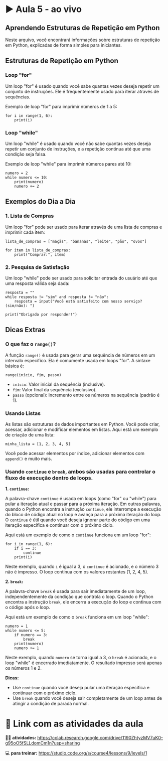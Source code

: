 # ▶️ Aula 5 - ao vivo

## Aprendendo Estruturas de Repetição em Python

Neste arquivo, você encontrará informações sobre estruturas de repetição em Python, explicadas de forma simples para iniciantes.

## Estruturas de Repetição em Python

### Loop "for"

Um loop "for" é usado quando você sabe quantas vezes deseja repetir um conjunto de instruções. Ele é frequentemente usado para iterar através de sequências.

Exemplo de loop "for" para imprimir números de 1 a 5:

```
for i in range(1, 6):
    print(i)
```

### Loop "while"

Um loop "while" é usado quando você não sabe quantas vezes deseja repetir um conjunto de instruções, e a repetição continua até que uma condição seja falsa.

Exemplo de loop "while" para imprimir números pares até 10:

```
numero = 2
while numero <= 10:
    print(numero)
    numero += 2
```

## Exemplos do Dia a Dia

### 1. Lista de Compras

Um loop "for" pode ser usado para iterar através de uma lista de compras e imprimir cada item:

```
lista_de_compras = ["maçãs", "bananas", "leite", "pão", "ovos"]

for item in lista_de_compras:
    print("Comprar:", item)
```

### 2. Pesquisa de Satisfação

Um loop "while" pode ser usado para solicitar entrada do usuário até que uma resposta válida seja dada:

```
resposta = ""
while resposta != "sim" and resposta != "não":
    resposta = input("Você está satisfeito com nosso serviço? (sim/não): ")

print("Obrigado por responder!")
```

## Dicas Extras

### O que faz o `range()`?

A função `range()` é usada para gerar uma sequência de números em um intervalo específico. Ela é comumente usada em loops "for". A sintaxe básica é:

```
range(início, fim, passo)
```

- `início`: Valor inicial da sequência (inclusive).
- `fim`: Valor final da sequência (exclusivo).
- `passo` (opcional): Incremento entre os números na sequência (padrão é 1).

### Usando Listas

As listas são estruturas de dados importantes em Python. Você pode criar, acessar, adicionar e modificar elementos em listas. Aqui está um exemplo de criação de uma lista:

```
minha_lista = [1, 2, 3, 4, 5]
```

Você pode acessar elementos por índice, adicionar elementos com `append()` e muito mais.

### Usando `continue` e `break`, ambos são usadas para controlar o fluxo de execução dentro de loops.

**1. `continue`:**

A palavra-chave `continue` é usada em loops (como "for" ou "while") para pular a iteração atual e passar para a próxima iteração. Em outras palavras, quando o Python encontra a instrução `continue`, ele interrompe a execução do bloco de código atual no loop e avança para a próxima iteração do loop. O `continue` é útil quando você deseja ignorar parte do código em uma iteração específica e continuar com o próximo ciclo.

Aqui está um exemplo de como o `continue` funciona em um loop "for":

```
for i in range(1, 6):
    if i == 3:
        continue
    print(i)
```

Neste exemplo, quando `i` é igual a 3, o `continue` é acionado, e o número 3 não é impresso. O loop continua com os valores restantes (1, 2, 4, 5).

**2. `break`:**

A palavra-chave `break` é usada para sair imediatamente de um loop, independentemente da condição que controla o loop. Quando o Python encontra a instrução `break`, ele encerra a execução do loop e continua com o código após o loop.

Aqui está um exemplo de como o `break` funciona em um loop "while":

```
numero = 1
while numero <= 5:
    if numero == 3:
        break
    print(numero)
    numero += 1
```

Neste exemplo, quando `numero` se torna igual a 3, o `break` é acionado, e o loop "while" é encerrado imediatamente. O resultado impresso será apenas os números 1 e 2.

**Dicas:**

- Use `continue` quando você deseja pular uma iteração específica e continuar com o próximo ciclo.
- Use `break` quando você deseja sair completamente de um loop antes de atingir a condição de parada normal.


# 🔗 Link com as atividades da aula

👩‍🏫 **atividades:** https://colab.research.google.com/drive/1190ZhtyzMV7uK0-g95oO5fSLLdomCm1n?usp=sharing

💻 **para treinar:** https://studio.code.org/s/course4/lessons/9/levels/1




